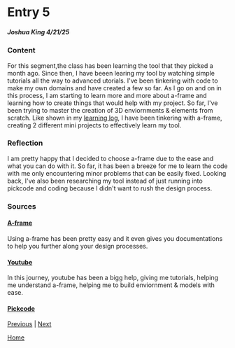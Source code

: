# Entry 5
##### Joshua King 4/21/25

### Content
For this segment,the class has been learning the tool that they picked a month ago. Since then, I have beeen learing my tool by watching simple tutorials all the way to advanced utorials. I've been tinkering with code to make my own domains and have created a few so far. As I go on and on in this process, I am starting to learn more and more about a-frame and learning how to create things that would help with my project. So far, I've been trying to master the creation of 3D enviornments & elements from scratch. Like shown in my [learning log](learning-log.md), I have been tinkering with a-frame, creating 2 different mini projects to effectively learn my tool. 

### Reflection 
I am pretty happy that I decided to choose a-frame due to the ease and what you can do with it. So far, it has been a breeze for me to learn the code with me only encountering minor problems that can be easily fixed. Looking back, I've also been researching my tool instead of just running into pickcode and coding because I didn't want to rush the design process. 

### Sources
#### [A-frame](aframe.io)
Using a-frame has been pretty easy and it even gives you documentations to help you further along your design processes.
#### [Youtube](youtube.com)
In this journey, youtube has been a bigg help, giving me tutorials, helping me understand a-frame, helping me to build enviornment & models with ease.
#### [Pickcode](pickcode.io)

[Previous](entry04.md) | [Next](entry06.md)

[Home](../README.md)
